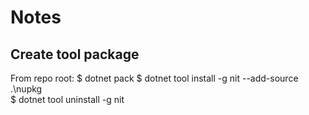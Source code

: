 # Notes

## Create tool package

From repo root:
$ dotnet pack
$ dotnet tool install -g nit --add-source .\nupkg\
$ dotnet tool uninstall -g nit